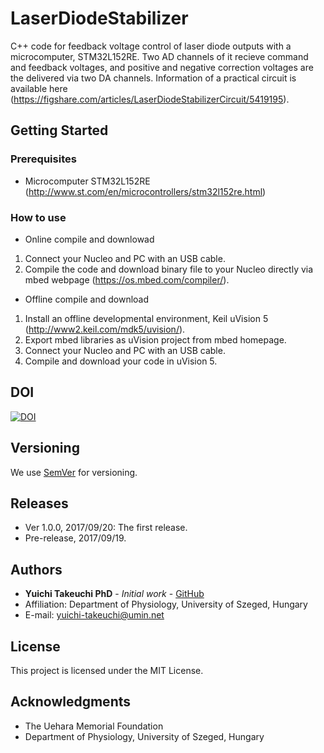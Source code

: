 # LaserDiodeStabilizer
C++ code for feedback voltage control of laser diode outputs with a microcomputer, STM32L152RE. Two AD channels of it recieve command and feedback voltages, and positive and negative correction voltages are the delivered via two DA channels. Information of a practical circuit  is available here (https://figshare.com/articles/LaserDiodeStabilizerCircuit/5419195).

## Getting Started

### Prerequisites
* Microcomputer STM32L152RE (http://www.st.com/en/microcontrollers/stm32l152re.html)

### How to use
* Online compile and downlowad
1. Connect your Nucleo and PC with an USB cable.
2. Compile the code and download binary file to your Nucleo directly via mbed webpage (https://os.mbed.com/compiler/).

* Offline compile and download
1. Install an offline developmental environment, Keil uVision 5 (http://www2.keil.com/mdk5/uvision/).
2. Export mbed libraries as uVision project from mbed homepage.
4. Connect your Nucleo and PC with an USB cable.
3. Compile and download your code in uVision 5.

## DOI
[![DOI](https://zenodo.org/badge/104104021.svg)](https://zenodo.org/badge/latestdoi/104104021)

## Versioning
We use [SemVer](http://semver.org/) for versioning.

## Releases
* Ver 1.0.0, 2017/09/20: The first release.
* Pre-release, 2017/09/19.

## Authors
* **Yuichi Takeuchi PhD** - *Initial work* - [GitHub](https://github.com/yuichi-takeuchi)
* Affiliation: Department of Physiology, University of Szeged, Hungary
* E-mail: yuichi-takeuchi@umin.net

## License
This project is licensed under the MIT License.

## Acknowledgments
* The Uehara Memorial Foundation
* Department of Physiology, University of Szeged, Hungary



